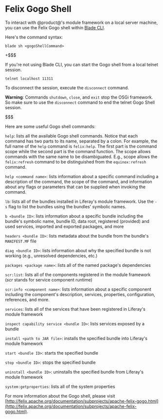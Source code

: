 # Felix Gogo Shell [](id=using-the-felix-gogo-shell)

To interact with @product@'s module framework on a local server machine, you can
use the Felix Gogo shell within [Blade CLI](/develop/tutorials/-/knowledge_base/7-0/blade-cli).

Here's the command syntax:

    blade sh <gogoShellCommand>

+$$$

If you're not using Blade CLI, you can start the Gogo shell from a local telnet
session. 

    telnet localhost 11311

To disconnect the session, execute the `disconnect` command. 

**Warning**: Commands  `shutdown`, `close`, and `exit` stop the OSGi framework.
So make sure to use the `disconnect` command to end the telnet Gogo Shell
session. 

$$$

Here are some useful Gogo shell commands:

`help`: lists all the available Gogo shell commands. Notice that each command
has two parts to its name, separated by a colon. For example, the full name of
the `help` command is `felix:help`. The first part is the command scope while
the second part is the command function. The scope allows commands with the same
name to be disambiguated. E.g., scope allows the `felix:refresh` command to be
distinguished from the `equinox:refresh` command.

`help <command name>`: lists information about a specific command including a
description of the command, the scope of the command, and information about any
flags or parameters that can be supplied when invoking the command.

`lb`: lists all of the bundles installed in Liferay's module framework. Use
the `-s` flag to list the bundles using the bundles' symbolic names.

`b <bundle ID>`: lists information about a specific bundle including the
bundle's symbolic name, bundle ID, data root, registered (provided) and used
services, imported and exported packages, and more

`headers <bundle ID>`: lists metadata about the bundle from the bundle's
`MANIFEST.MF` file

`diag <bundle ID>`: lists information about why the specified bundle is not
working (e.g., unresolved dependencies, etc.)

`packages <package name>`: lists all of the named package's dependencies 

`scr:list`: lists all of the components registered in the module framework
(*scr* stands for service component runtime)

`scr:info <component name>`: lists information about a specific component
including the component's description, services, properties, configuration,
references, and more.

`services`: lists all of the services that have been registered in Liferay's
module framework

`inspect capability service <bundle ID>`: lists services exposed by a bundle

`install <path to JAR file>`: installs the specified bundle into Liferay's
module framework

`start <bundle ID>`: starts the specified bundle

`stop <bundle ID>`: stops the specified bundle

`uninstall <bundle ID>`: uninstalls the specified bundle from Liferay's module
framework

`system:getproperties`: lists all of the system properties

For more information about the Gogo shell, please visit [http://felix.apache.org/documentation/subprojects/apache-felix-gogo.html](http://felix.apache.org/documentation/subprojects/apache-felix-gogo.html).
